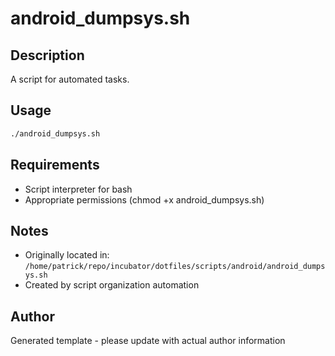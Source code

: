 # android_dumpsys.sh

## Description
A script for automated tasks.

## Usage
```bash
./android_dumpsys.sh
```

## Requirements
- Script interpreter for bash
- Appropriate permissions (chmod +x android_dumpsys.sh)

## Notes
- Originally located in: `/home/patrick/repo/incubator/dotfiles/scripts/android/android_dumpsys.sh`
- Created by script organization automation

## Author
Generated template - please update with actual author information
